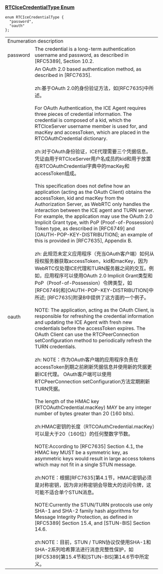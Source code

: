 ### [RTCIceCredentialType Enum](http://w3c.github.io/webrtc-pc/#rtcicecredentialtype-enum)

```
enum RTCIceCredentialType {
  "password",
  "oauth"
};
```

<table>
	<tr>
		<td colspan="2"> Enumeration description</td>
	</tr>
	<tr>
		<td>password</td>
		<td>The credential is a long-term authentication username and password, as described in [RFC5389], Section 10.2.</td>
	</tr>
	<tr>
		<td> oauth</td>
		<td>
		An OAuth 2.0 based authentication method, as described in [RFC7635].<br> 
<br>
zh:基于OAuth 2.0的身份验证方法，如[RFC7635]中所述。<br>
<br>
For OAuth Authentication, the ICE Agent requires three pieces of credential information. The credential is composed of a kid, which the RTCIceServer username member is used for, and macKey and  accessToken, which are placed in the RTCOAuthCredential dictionary. 
<br>
<br>
zh:对于OAuth身份验证，ICE代理需要三个凭据信息。凭证由用于RTCIceServer用户名成员的kid和用于放置在RTCOAuthCredential字典中的macKey和accessToken组成。
<br>
<br>
 This specification does not define how an application (acting as the OAuth Client) obtains the accessToken, kid and macKey from the Authorization Server, as WebRTC only handles the interaction between the ICE agent and TURN server. For example, the application may use the OAuth 2.0 Implicit Grant type, with PoP (Proof-of-Possession) Token type, as described in [RFC6749] and [OAUTH-POP-KEY-DISTRIBUTION]; an example of this is provided in [RFC7635], Appendix B. 
<br>
<br>
zh: 此规范未定义应用程序（充当OAuth客户端）如何从授权服务器获取accessToken，kid和macKey，因为WebRTC仅处理ICE代理和TURN服务器之间的交互。例如，应用程序可以使用OAuth 2.0 Implicit Grant类型和PoP（Proof-of-Possession）令牌类型，如[RFC6749]和[OAUTH-POP-KEY-DISTRIBUTION]中所述; [RFC7635]附录B中提供了这方面的一个例子。
<br>
<br>
NOTE: The application, acting as the OAuth Client, is responsible for refreshing the credential information and updating the ICE Agent with fresh new credentials before the accessToken expires. The OAuth Client can use the RTCPeerConnection  setConfiguration method to periodically refresh the TURN credentials.
<br><br>
zh: NOTE：作为OAuth客户端的应用程序负责在accessToken到期之前刷新凭据信息并使用新的凭据更新ICE代理。 OAuth客户端可以使用RTCPeerConnection setConfiguration方法定期刷新TURN凭据。
<br>
<br>
The length of the HMAC key (RTCOAuthCredential.macKey) MAY be any integer number of bytes greater than 20 (160 bits).
<br>
<br>
zh:HMAC密钥的长度（RTCOAuthCredential.macKey）可以是大于20（160位）的任何整数字节数。
<br>
<br>
NOTE:According to [RFC7635] Section 4.1, the HMAC key MUST be a symmetric key, as asymmetric keys would result in large access tokens which may not fit in a single STUN message. 
<br>
<br>
zh:NOTE：根据[RFC7635]第4.1节，HMAC密钥必须是对称密钥，因为非对称密钥会导致大的访问令牌，这可能不适合单个STUN消息。
<br>
<br>
NOTE:Currently the STUN/TURN protocols use only SHA-1 and SHA-2 family hash algorithms for Message Integrity Protection, as defined in [RFC5389] Section 15.4, and [STUN-BIS] Section 14.6. 
<br>
<br>
zh:NOTE：目前，STUN / TURN协议仅使用SHA-1和SHA-2系列哈希算法进行消息完整性保护，如[RFC5389]第15.4节和[STUN-BIS]第14.6节中所定义。
</td>
</tr>
</table>
